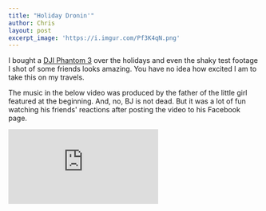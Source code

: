 ```yaml
---
title: "Holiday Dronin'"
author: Chris
layout: post
excerpt_image: 'https://i.imgur.com/Pf3K4qN.png'
---
```


I bought a [DJI Phantom 3](http://www.amazon.com/gp/product/B013U0F6EQ) over the holidays and even the shaky test footage I shot of some friends looks amazing. You have no idea how excited I am to take this on my travels.

The music in the below video was produced by the father of the little girl featured at the beginning. And, no, BJ is not dead. But it was a lot of fun watching his friends' reactions after posting the video to his Facebook page.

<div class='video responsive'>
    <iframe src='https://www.youtube.com/embed/5A6Ftt61Gds?VQ=HD1080&amp;showinfo=0' frameborder='0' allowfullscreen></iframe>
</div>
